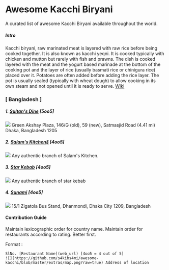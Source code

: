 # Awesome Kacchi Biryani
A curated list of awesome Kacchi Biryani available throughout the world.

##### Intro
Kacchi biryani, raw marinated meat is layered with raw rice before being cooked together. It is also known as kacchi yeqni. It is cooked typically with chicken and mutton but rarely with fish and prawns. The dish is cooked layered with the meat and the yogurt based marinade at the bottom of the cooking pot and the layer of rice (usually basmati rice or chinigura rice) placed over it. Potatoes are often added before adding the rice layer. The pot is usually sealed (typically with wheat dough) to allow cooking in its own steam and not opened until it is ready to serve. [Wiki](https://en.wikipedia.org/wiki/Biryani)


### [ Bangladesh ]

##### 1. [Sultan's Dine](https://www.facebook.com/dinelikeasultan/) [5oo5]
![](https://github.com/s4kibs4mi/awesome-kacchi/blob/master/extras/map.png?raw=true) Green Akshay Plaza, 146/G (old), 59 (new), Satmasjid Road (4.41 mi)
Dhaka, Bangladesh 1205

##### 2. [Salam's Kitchen§](https://www.facebook.com/salamskitchen/) [4oo5]
![](https://github.com/s4kibs4mi/awesome-kacchi/blob/master/extras/map.png?raw=true) Any authentic branch of Salam's Kitchen.


##### 3. [Star Kebab](https://www.facebook.com/pages/Star-Kabab-Restaurant-Dhanmondi/261882117158868) [4oo5]
![](https://github.com/s4kibs4mi/awesome-kacchi/blob/master/extras/map.png?raw=true) Any authentic branch of star kebab

##### 4. [Sunami](https://www.facebook.com/pages/Sunami/570477952978285) [4oo5]
![](https://github.com/s4kibs4mi/awesome-kacchi/blob/master/extras/map.png?raw=true) 15/1 Zigatola Bus Stand, Dhanmondi, Dhaka City 1209, Bangladesh



#### Contribution Guide
Maintain lexicographic order for country name. Maintain order for restaurants according to rating. Better first.

Format :
```
SlNo. [Restaurant Name](web_url) [4oo5 = 4 out of 5]
![](https://github.com/s4kibs4mi/awesome-kacchi/blob/master/extras/map.png?raw=true) Address of location
```
